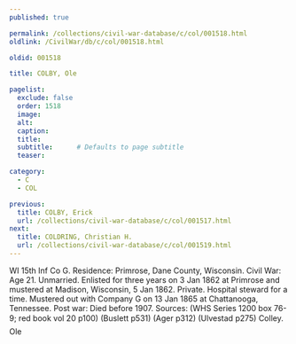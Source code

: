 ```yaml
---
published: true

permalink: /collections/civil-war-database/c/col/001518.html
oldlink: /CivilWar/db/c/col/001518.html

oldid: 001518

title: COLBY, Ole

pagelist:
  exclude: false
  order: 1518
  image: 
  alt:
  caption:
  title:
  subtitle:      # Defaults to page subtitle
  teaser:

category: 
  - C 
  - COL

previous:
  title: COLBY, Erick
  url: /collections/civil-war-database/c/col/001517.html  
next:
  title: COLDRING, Christian H.
  url: /collections/civil-war-database/c/col/001519.html   
---
```

WI 15th Inf Co G. Residence: Primrose, Dane County, Wisconsin. Civil War: Age 21. Unmarried. Enlisted for three years on 3 Jan 1862 at Primrose and mustered at Madison, Wisconsin, 5 Jan 1862. Private. Hospital steward for a time. Mustered out with Company G on 13 Jan 1865 at Chattanooga, Tennessee. Post war: Died before 1907. Sources: (WHS Series 1200 box 76-9; red book vol 20 p100) (Buslett p531) (Ager p312) (Ulvestad p275) &#147;Colley. Ole&#148;